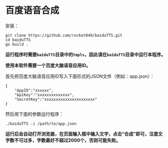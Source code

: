 # 百度语音合成

安装：
```
git clone https://github.com/rocket049/baiduTTS.git
cd baiduTTS
go build .
```

**运行程序时需要`baiduTTS`目录中的`tmpls`，因此请在`baiduTTS`目录中运行本程序。**


**使用本软件需要一个百度大脑语音应用ID。**

首先把百度大脑语音应用ID写入下面形式的JSON文件（例如：app.json）：
```
{
	"AppID":"xxxxxx",
	"ApiKey":"xxxxxxxxxxxxxx",
	"SecretKey":"xxxxxxxxxxxxxxxxxxxxxx"
}
```

然后用下面的参数运行程序：
```
./baiduTTS -i /path/to/app.json
```

**运行后会自动打开浏览器，在页面输入框中输入文字，点击“合成”即可，注意文字数不可过多，字数最好不超过2000个，否则可能失败。**
